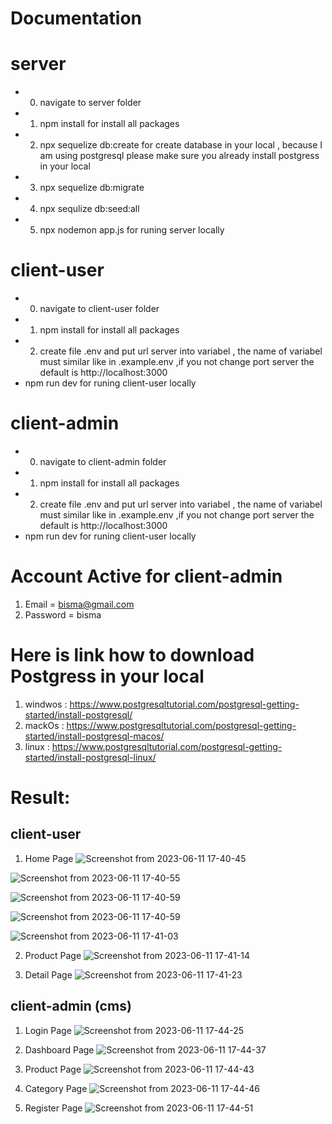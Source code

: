 # Documentation

# server 
- 0. navigate to server folder
- 1. npm install for install all packages
- 2. npx sequelize db:create for create database in your local , because I am using postgresql please make sure you already install postgress in your local
- 3. npx sequelize db:migrate
- 4. npx sequlize db:seed:all
- 5. npx nodemon app.js for runing server locally 

# client-user
- 0. navigate to client-user folder
- 1. npm install for install all packages
- 2. create file .env and put url server into variabel , the name of variabel must similar like in .example.env ,if you not change port server the default is http://localhost:3000
- npm run dev for runing client-user locally

# client-admin
- 0. navigate to client-admin folder
- 1. npm install for install all packages
- 2. create file .env and put url server into variabel , the name of variabel must similar like in .example.env ,if you not change port server the default is http://localhost:3000
- npm run dev for runing client-user locally

# Account Active for client-admin
1. Email = bisma@gmail.com
2. Password = bisma

# Here is link how to download Postgress in your local
1. windwos : <https://www.postgresqltutorial.com/postgresql-getting-started/install-postgresql/>
2. mackOs : <https://www.postgresqltutorial.com/postgresql-getting-started/install-postgresql-macos/>
3. linux : <https://www.postgresqltutorial.com/postgresql-getting-started/install-postgresql-linux/>


# Result: 

## client-user
1. Home Page
![Screenshot from 2023-06-11 17-40-45](https://github.com/MrBista/Adidas/assets/93068364/716eb88c-5ab6-41ad-810f-1751b5211277)

![Screenshot from 2023-06-11 17-40-55](https://github.com/MrBista/Adidas/assets/93068364/f08ce373-bd6b-47c7-bd65-99edde58be70)

![Screenshot from 2023-06-11 17-40-59](https://github.com/MrBista/Adidas/assets/93068364/95294d32-1018-47f1-adbe-26932731b1e4)

![Screenshot from 2023-06-11 17-40-59](https://github.com/MrBista/Adidas/assets/93068364/aa45f828-f6b5-4ff0-ad5e-65e14c0fa141)

![Screenshot from 2023-06-11 17-41-03](https://github.com/MrBista/Adidas/assets/93068364/ee392541-725f-4601-82ff-11c14cc0c56c)

2. Product Page
![Screenshot from 2023-06-11 17-41-14](https://github.com/MrBista/Adidas/assets/93068364/17111d9e-73c3-4080-8008-6f9c8eaccee2)

3. Detail Page
![Screenshot from 2023-06-11 17-41-23](https://github.com/MrBista/Adidas/assets/93068364/d66030d5-68f0-4af7-8536-eb06b8164df1)

## client-admin (cms)
1. Login Page
![Screenshot from 2023-06-11 17-44-25](https://github.com/MrBista/Adidas/assets/93068364/c4282f8e-c99e-4f62-a9ce-02de57614398)

2. Dashboard Page
![Screenshot from 2023-06-11 17-44-37](https://github.com/MrBista/Adidas/assets/93068364/6706caf1-ecea-4b41-99cc-eb3e82259fd6)

3. Product Page
![Screenshot from 2023-06-11 17-44-43](https://github.com/MrBista/Adidas/assets/93068364/882817e8-7906-438b-b54c-80497062fbec)

4. Category Page
![Screenshot from 2023-06-11 17-44-46](https://github.com/MrBista/Adidas/assets/93068364/46d3d574-9e05-4412-810d-4af103540c8b)

5. Register Page
![Screenshot from 2023-06-11 17-44-51](https://github.com/MrBista/Adidas/assets/93068364/be136b97-6ace-46ec-9a3c-47c16c273735)




